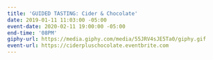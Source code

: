 ```yaml
---
title: 'GUIDED TASTING: Cider & Chocolate'
date: 2019-01-11 11:03:00 -05:00
event-date: 2020-02-11 19:00:00 -05:00
end-time: '08PM'
giphy-url: https://media.giphy.com/media/55JRV4sJE5Ta0/giphy.gif
event-url: https://ciderpluschocolate.eventbrite.com
---
```


